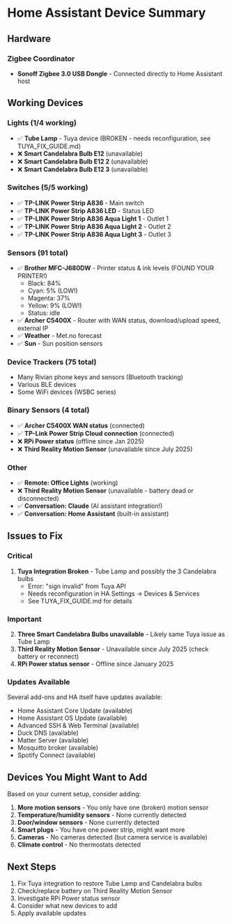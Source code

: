 # Home Assistant Device Summary

## Hardware

### Zigbee Coordinator
- **Sonoff Zigbee 3.0 USB Dongle** - Connected directly to Home Assistant host

## Working Devices

### Lights (1/4 working)
- ✅ **Tube Lamp** - Tuya device (BROKEN - needs reconfiguration, see TUYA_FIX_GUIDE.md)
- ❌ **Smart Candelabra Bulb E12** (unavailable)
- ❌ **Smart Candelabra Bulb E12 2** (unavailable)
- ❌ **Smart Candelabra Bulb E12 3** (unavailable)

### Switches (5/5 working)
- ✅ **TP-LINK Power Strip A836** - Main switch
- ✅ **TP-LINK Power Strip A836 LED** - Status LED
- ✅ **TP-LINK Power Strip A836 Aqua Light 1** - Outlet 1
- ✅ **TP-LINK Power Strip A836 Aqua Light 2** - Outlet 2
- ✅ **TP-LINK Power Strip A836 Aqua Light 3** - Outlet 3

### Sensors (91 total)
- ✅ **Brother MFC-J680DW** - Printer status & ink levels (FOUND YOUR PRINTER!)
  - Black: 84%
  - Cyan: 5% (LOW!)
  - Magenta: 37%
  - Yellow: 9% (LOW!)
  - Status: idle
- ✅ **Archer C5400X** - Router with WAN status, download/upload speed, external IP
- ✅ **Weather** - Met.no forecast
- ✅ **Sun** - Sun position sensors

### Device Trackers (75 total)
- Many Rivian phone keys and sensors (Bluetooth tracking)
- Various BLE devices
- Some WiFi devices (WSBC series)

### Binary Sensors (4 total)
- ✅ **Archer C5400X WAN status** (connected)
- ✅ **TP-Link Power Strip Cloud connection** (connected)
- ❌ **RPi Power status** (offline since Jan 2025)
- ❌ **Third Reality Motion Sensor** (unavailable since July 2025)

### Other
- ✅ **Remote: Office Lights** (working)
- ❌ **Third Reality Motion Sensor** (unavailable - battery dead or disconnected)
- ✅ **Conversation: Claude** (AI assistant integration!)
- ✅ **Conversation: Home Assistant** (built-in assistant)

## Issues to Fix

### Critical
1. **Tuya Integration Broken** - Tube Lamp and possibly the 3 Candelabra bulbs
   - Error: "sign invalid" from Tuya API
   - Needs reconfiguration in HA Settings → Devices & Services
   - See TUYA_FIX_GUIDE.md for details

### Important
2. **Three Smart Candelabra Bulbs unavailable** - Likely same Tuya issue as Tube Lamp
3. **Third Reality Motion Sensor** - Unavailable since July 2025 (check battery or reconnect)
4. **RPi Power status sensor** - Offline since January 2025

### Updates Available
Several add-ons and HA itself have updates available:
- Home Assistant Core Update (available)
- Home Assistant OS Update (available)
- Advanced SSH & Web Terminal (available)
- Duck DNS (available)
- Matter Server (available)
- Mosquitto broker (available)
- Spotify Connect (available)

## Devices You Might Want to Add

Based on your current setup, consider adding:
1. **More motion sensors** - You only have one (broken) motion sensor
2. **Temperature/humidity sensors** - None currently detected
3. **Door/window sensors** - None currently detected
4. **Smart plugs** - You have one power strip, might want more
5. **Cameras** - No cameras detected (but camera service is available)
6. **Climate control** - No thermostats detected

## Next Steps

1. Fix Tuya integration to restore Tube Lamp and Candelabra bulbs
2. Check/replace battery on Third Reality Motion Sensor
3. Investigate RPi Power status sensor
4. Consider what new devices to add
5. Apply available updates
